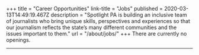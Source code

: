 +++
title = "Career Opportunities"
link-title = "Jobs"
published = 2020-03-13T14:49:19.467Z
description = "Spotlight PA is building an inclusive team of journalists who bring unique skills, perspectives and experiences so that our journalism reflects the state’s many different communities and the issues important to them."
url = "/about/jobs/"
+++
There are currently no openings.

- - -